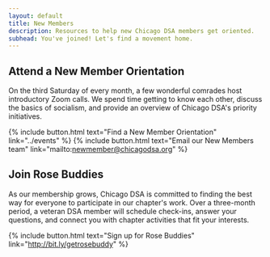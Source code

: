 ```yaml
---
layout: default
title: New Members
description: Resources to help new Chicago DSA members get oriented.
subhead: You've joined! Let's find a movement home.
---
```


## Attend a New Member Orientation

On the third Saturday of every month, a few wonderful comrades host introductory Zoom calls. We spend time getting to know each other, discuss the basics of socialism, and provide an overview of Chicago DSA's priority initiatives. 

{% include button.html text="Find a New Member Orientation" link="../events" %}
{% include button.html text="Email our New Members team" link="mailto:newmember@chicagodsa.org" %}

## Join Rose Buddies

As our membership grows, Chicago DSA is committed to finding the best way for everyone to participate in our chapter's work. Over a three-month period, a veteran DSA member will schedule check-ins, answer your questions, and connect you with chapter activities that fit your interests.

{% include button.html text="Sign up for Rose Buddies" link="http://bit.ly/getrosebuddy" %}
